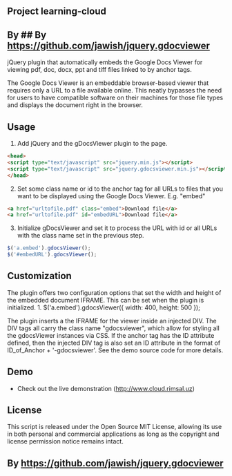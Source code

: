 ## Project learning-cloud
## By ## By https://github.com/jawish/jquery.gdocviewer 
jQuery plugin that automatically embeds the Google Docs Viewer for viewing pdf, doc, docx, ppt and tiff files linked to by anchor tags.

The Google Docs Viewer is an embeddable browser-based viewer that requires only a URL to a file available online. This neatly bypasses the need for users to have compatible software on their machines for those file types and displays the document right in the browser.

## Usage

1. Add jQuery and the gDocsViewer plugin to the page.
```html
<head>
<script type="text/javascript" src="jquery.min.js"></script>
<script type="text/javascript" src="jquery.gdocsviewer.min.js"></script>
</head>
```

2. Set some class name or id to the anchor tag for all URLs to files that you want to be displayed using the Google Docs Viewer. E.g. "embed"
```html
<a href="urltofile.pdf" class="embed">Download file</a>
<a href="urltofile.pdf" id="embedURL">Download file</a>
```

3. Initialize gDocsViewer and set it to process the URL with id or all URLs with the class name set in the previous step.
```js
$('a.embed').gdocsViewer();
$('#embedURL').gdocsViewer();
```

## Customization

The plugin offers two configuration options that set the width and height of the embedded document IFRAME. This can be set when the plugin is initialized.
1.
$('a.embed').gdocsViewer({ width: 400, height: 500 });

The plugin inserts a the IFRAME for the viewer inside an injected DIV. The DIV tags all carry the class name "gdocsviewer", which allow for styling all the gdocsViewer instances via CSS. If the anchor tag has the ID attribute defined, then the injected DIV tag is also set an ID attribute in the format of ID_of_Anchor + '-gdocsviewer'. See the demo source code for more details.

## Demo
- Check out the live demonstration (http://www.cloud.rimsal.uz)

## License
This script is released under the Open Source MIT License, allowing its use in both personal and commercial applications as long as the copyright and license permission notice remains intact.
## By https://github.com/jawish/jquery.gdocviewer
